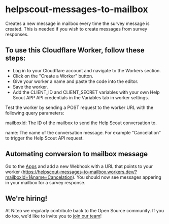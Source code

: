 # helpscout-messages-to-mailbox
Creates a new message in mailbox every time the survey message is created. This is needed if you wish to create messages from survey responses.

## To use this Cloudflare Worker, follow these steps:

- Log in to your Cloudflare account and navigate to the Workers section.
- Click on the "Create a Worker" button.
- Give your worker a name and paste the code into the editor.
- Save the worker.
- Add the CLIENT_ID and CLIENT_SECRET variables with your own Help Scout APP API credentials in the Variables tab in worker settings.

Test the worker by sending a POST request to the worker URL with the following query parameters:

mailboxId: The ID of the mailbox to send the Help Scout conversation to.

name: The name of the conversation message. For example "Cancelation" to trigger the Help Scout API request.

## Automating conversion to mailbox message

Go to the [Apps](https://secure.helpscout.net/apps/webhooks/) and add a new Webhook with a URL that points to your worker (https://helpscout-messages-to-mailbox.workers.dev/?mailboxId=1&name=Cancelation). You should now see messages appering in your mailbox for a survey response. 

## We're hiring!

At Niteo we regularly contribute back to the Open Source community. If you do too, we'd like to invite you to [join our team](https://niteo.co/careers)!
